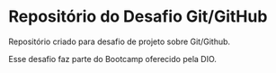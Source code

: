 # Repositório do Desafio Git/GitHub
Repositório criado para desafio de projeto sobre Git/Github.

Esse desafio faz parte do Bootcamp oferecido pela DIO.
